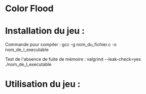 # Color Flood

# Installation du jeu :


Commande pour compiler :
gcc -g nom_du_fichier.c -o nom_de_l_executable


Test de l'absence de fuite de mémoire : 
<ml> valgrind --leak-check=yes ./nom_de_l_executable </ml>



# Utilisation du jeu :


